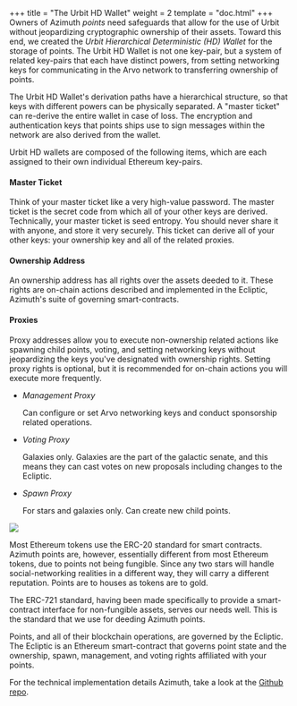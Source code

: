 +++
title = "The Urbit HD Wallet"
weight = 2
template = "doc.html"
+++
Owners of Azimuth _points_ need safeguards that allow for the use of Urbit
without jeopardizing cryptographic ownership of their assets. Toward this end,
we created the *Urbit Hierarchical Deterministic (HD) Wallet* for the storage of
points. The Urbit HD Wallet is not one key-pair, but a system of related
key-pairs that each have distinct powers, from setting networking keys for
communicating in the Arvo network to transferring ownership of points.

The Urbit HD Wallet's derivation paths have a hierarchical structure, so
that keys with different powers can be physically separated. A \"master ticket"
can re-derive the entire wallet in case of loss. The encryption and
authentication keys that points ships use to sign messages within the network
are also derived from the wallet.

Urbit HD wallets are composed of the following items, which are each assigned to
their own individual Ethereum key-pairs.

#### Master Ticket

Think of your master ticket like a very high-value password. The master ticket
is the secret code from which all of your other keys are derived. Technically,
your master ticket is seed entropy. You should never share it with anyone, and
store it very securely. This ticket can derive all of your other keys: your
ownership key and all of the related proxies.

#### Ownership Address

An ownership address has all rights over the assets deeded to it. These rights
are on-chain actions described and implemented in the Ecliptic, Azimuth's suite
of governing smart-contracts.

#### Proxies

Proxy addresses allow you to execute non-ownership related actions like spawning
child points, voting, and setting networking keys without jeopardizing the keys
you've designated with ownership rights. Setting proxy rights is optional, but
it is recommended for on-chain actions you will execute more frequently.

- *Management Proxy*

  Can configure or set Arvo networking keys and conduct sponsorship related
  operations.

- *Voting Proxy*

  Galaxies only. Galaxies are the part of the galactic senate, and this means
  they can cast votes on new proposals including changes to the Ecliptic.

- *Spawn Proxy*

  For stars and galaxies only. Can create new child points.

![](https://media.urbit.org/fora/proposals/UP-8.jpg)


Most Ethereum tokens use the ERC-20 standard for smart contracts. Azimuth points
are, however, essentially different from most Ethereum tokens, due to points not
being fungible. Since any two stars will handle social-networking realities in a
different way, they will carry a different reputation. Points are to houses as
tokens are to gold.

The ERC-721 standard, having been made specifically to provide a smart-contract
interface for non-fungible assets, serves our needs well. This is the standard
that we use for deeding Azimuth points.

Points, and all of their blockchain operations, are governed by the Ecliptic.
The Ecliptic is an Ethereum smart-contract that governs point state and the
ownership, spawn, management, and voting rights affiliated with your points.

For the technical implementation details Azimuth, take a look at the
[Github repo](https://github.com/urbit/azimuth).
